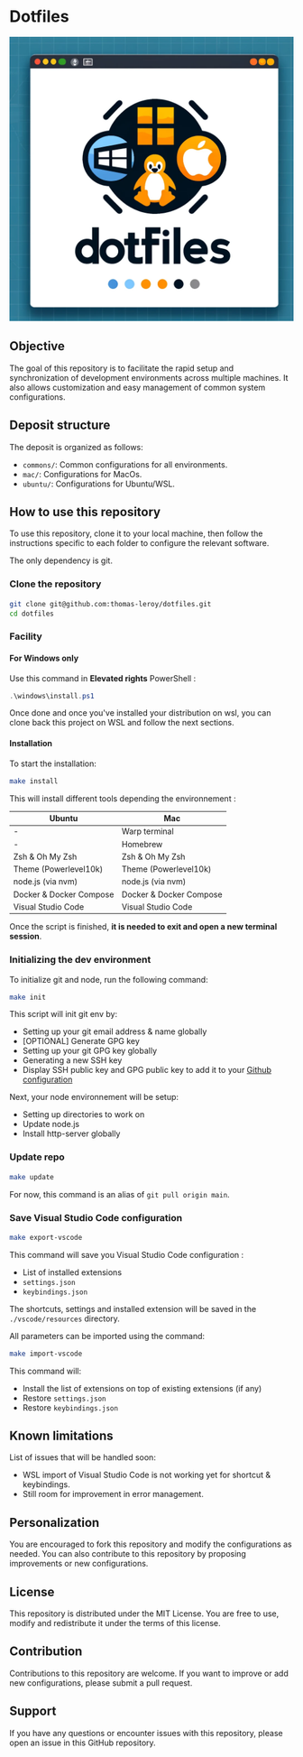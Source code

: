 # Dotfiles


<p align="center">
  <img src="./assets/header.webp" alt="Dotfiles Logo">
</p>

## Objective

The goal of this repository is to facilitate the rapid setup and synchronization of development environments across multiple machines. It also allows customization and easy management of common system configurations.

## Deposit structure

The deposit is organized as follows:

- `commons/`: Common configurations for all environments.
- `mac/`: Configurations for MacOs.
- `ubuntu/`: Configurations for Ubuntu/WSL.

## How to use this repository

To use this repository, clone it to your local machine, then follow the instructions specific to each folder to configure the relevant software.

The only dependency is git.

### Clone the repository

```bash
git clone git@github.com:thomas-leroy/dotfiles.git
cd dotfiles
```

### Facility

#### For Windows only

Use this command in **Elevated rights** PowerShell :

```powershell
.\windows\install.ps1
```

Once done and once you've installed your distribution on wsl, you can clone back this project on WSL and follow the next sections.

#### Installation

To start the installation:

```bash
make install
```

This will install different tools depending the environnement :

| Ubuntu                  | Mac                     |
|-------------------------|-------------------------|
| -                       | Warp terminal           |
| -                       | Homebrew                |
| Zsh & Oh My Zsh         | Zsh & Oh My Zsh         |
| Theme (Powerlevel10k)   | Theme (Powerlevel10k)   |
| node.js (via nvm)       | node.js (via nvm)       |
| Docker & Docker Compose | Docker & Docker Compose |
| Visual Studio Code      | Visual Studio Code      |

Once the script is finished, **it is needed to exit and open a new terminal session**.

### Initializing the dev environment

To initialize git and node, run the following command:

```bash
make init
```

This script will init git env by:

- Setting up your git email address & name globally
- [OPTIONAL] Generate GPG key
- Setting up your git GPG key globally
- Generating a new SSH key
- Display SSH public key and GPG public key to add it to your [Github configuration](https://github.com/settings/keys)

Next, your node environnement will be setup:

- Setting up directories to work on
- Update node.js
- Install http-server globally

### Update repo

```bash
make update
```

For now, this command is an alias of `git pull origin main`.

### Save Visual Studio Code configuration

```bash
make export-vscode
```

This command will save you Visual Studio Code configuration :

- List of installed extensions
- `settings.json`
- `keybindings.json`

The shortcuts, settings and installed extension will be saved in the `./vscode/resources` directory.

All parameters can be imported using the command:

```bash
make import-vscode
```

This command will:

- Install the list of extensions on top of existing extensions (if any)
- Restore `settings.json`
- Restore `keybindings.json`

## Known limitations

List of issues that will be handled soon:

- WSL import of Visual Studio Code is not working yet for shortcut & keybindings.
- Still room for improvement in error management.

## Personalization

You are encouraged to fork this repository and modify the configurations as needed. You can also contribute to this repository by proposing improvements or new configurations.

## License

This repository is distributed under the MIT License. You are free to use, modify and redistribute it under the terms of this license.

## Contribution

Contributions to this repository are welcome. If you want to improve or add new configurations, please submit a pull request.

## Support

If you have any questions or encounter issues with this repository, please open an issue in this GitHub repository.
